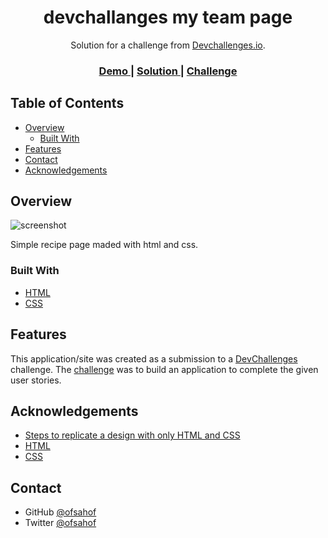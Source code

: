 <!-- Please update value in the {}  -->
<!-- maded by github/ofsahof -->

<h1 align="center">devchallanges my team page</h1>

<div align="center">
   Solution for a challenge from  <a href="http://devchallenges.io" target="_blank">Devchallenges.io</a>.
</div>

<div align="center">
  <h3>
    <a href="https://ee-camp-04.vercel.app">
      Demo
    </a>
    <span> | </span>
    <a href="https://github.com/ofsahof/eeCamp-04">
      Solution
    </a>
    <span> | </span>
    <a href="https://devchallenges.io/challenges/Jymh2b2FyebRTUljkNcb">
      Challenge
    </a>
  </h3>
</div>


## Table of Contents

- [Overview](#overview)
  - [Built With](#built-with)
- [Features](#features)
- [Contact](#contact)
- [Acknowledgements](#acknowledgements)


## Overview

![screenshot](https://i.imgur.com/ORb27IX.png)

Simple recipe page maded with html and css.

### Built With


- [HTML](https://developer.mozilla.org/en-US/docs/Web/HTML)
- [CSS](https://developer.mozilla.org/en-US/docs/Web/CSS)

## Features


This application/site was created as a submission to a [DevChallenges](https://devchallenges.io/challenges) challenge. The [challenge](https://devchallenges.io/challenges/Jymh2b2FyebRTUljkNcb) was to build an application to complete the given user stories.


## Acknowledgements

- [Steps to replicate a design with only HTML and CSS](https://devchallenges-blogs.web.app/how-to-replicate-design/)
- [HTML](https://developer.mozilla.org/en-US/docs/Web/HTML)
- [CSS](https://developer.mozilla.org/en-US/docs/Web/CSS)

## Contact

- GitHub [@ofsahof](https://github.com/ofsahof})
- Twitter [@ofsahof](https://twitter.com/ofsahof)
